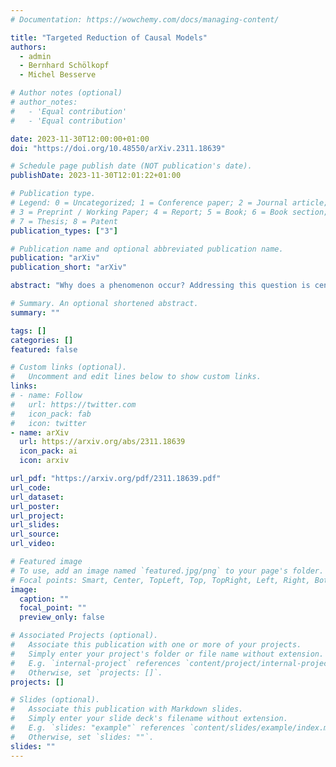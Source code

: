 ```yaml
---
# Documentation: https://wowchemy.com/docs/managing-content/

title: "Targeted Reduction of Causal Models"
authors: 
  - admin
  - Bernhard Schölkopf
  - Michel Besserve

# Author notes (optional)
# author_notes:
#   - 'Equal contribution'
#   - 'Equal contribution'

date: 2023-11-30T12:00:00+01:00
doi: "https://doi.org/10.48550/arXiv.2311.18639"

# Schedule page publish date (NOT publication's date).
publishDate: 2023-11-30T12:01:22+01:00

# Publication type.
# Legend: 0 = Uncategorized; 1 = Conference paper; 2 = Journal article;
# 3 = Preprint / Working Paper; 4 = Report; 5 = Book; 6 = Book section;
# 7 = Thesis; 8 = Patent
publication_types: ["3"]

# Publication name and optional abbreviated publication name.
publication: "arXiv"
publication_short: "arXiv"

abstract: "Why does a phenomenon occur? Addressing this question is central to most scientific inquiries based on empirical observations, and often heavily relies on simulations of scientific models. As models become more intricate, deciphering the causes behind these phenomena in high-dimensional spaces of interconnected variables becomes increasingly challenging. Causal machine learning may assist scientists in the discovery of relevant and interpretable patterns of causation in simulations. We introduce Targeted Causal Reduction (TCR), a method for turning complex models into a concise set of causal factors that explain a specific target phenomenon. We derive an information theoretic objective to learn TCR from interventional data or simulations and propose algorithms to optimize this objective efficiently. TCR's ability to generate interpretable high-level explanations from complex models is demonstrated on toy and mechanical systems, illustrating its potential to assist scientists in the study of complex phenomena in a broad range of disciplines."

# Summary. An optional shortened abstract.
summary: ""

tags: []
categories: []
featured: false

# Custom links (optional).
#   Uncomment and edit lines below to show custom links.
links:
# - name: Follow
#   url: https://twitter.com
#   icon_pack: fab
#   icon: twitter
- name: arXiv
  url: https://arxiv.org/abs/2311.18639
  icon_pack: ai
  icon: arxiv

url_pdf: "https://arxiv.org/pdf/2311.18639.pdf"
url_code:
url_dataset:
url_poster:
url_project:
url_slides:
url_source:
url_video:

# Featured image
# To use, add an image named `featured.jpg/png` to your page's folder. 
# Focal points: Smart, Center, TopLeft, Top, TopRight, Left, Right, BottomLeft, Bottom, BottomRight.
image:
  caption: ""
  focal_point: ""
  preview_only: false

# Associated Projects (optional).
#   Associate this publication with one or more of your projects.
#   Simply enter your project's folder or file name without extension.
#   E.g. `internal-project` references `content/project/internal-project/index.md`.
#   Otherwise, set `projects: []`.
projects: []

# Slides (optional).
#   Associate this publication with Markdown slides.
#   Simply enter your slide deck's filename without extension.
#   E.g. `slides: "example"` references `content/slides/example/index.md`.
#   Otherwise, set `slides: ""`.
slides: ""
---
```

